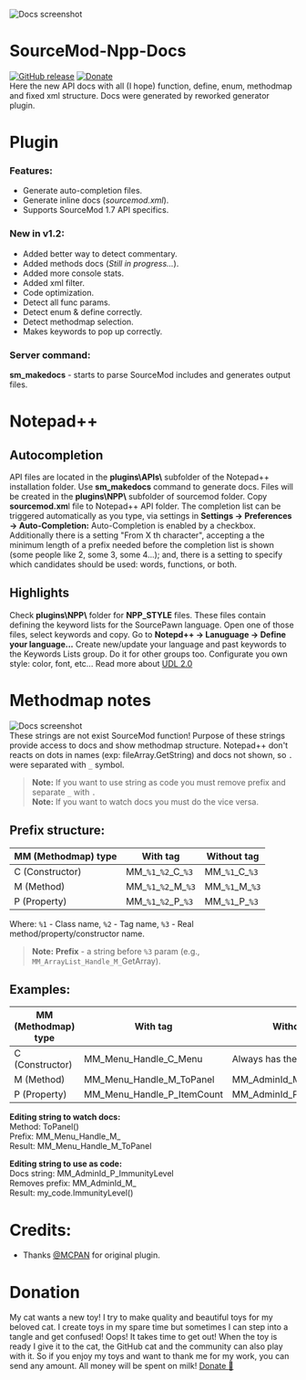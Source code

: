 ![Docs screenshot](https://github.com/raziEiL/SourceMod-Npp-Docs/blob/master/img/docs.png "Inline docs")
# SourceMod-Npp-Docs
[![GitHub release](https://img.shields.io/github/release/raziEiL/SourceMod-Npp-Docs.svg?colorB=97CA00?label=version)](https://github.com/raziEiL/Notes-pp/releases/latest)
[![Donate](https://img.shields.io/badge/Donate-PayPal-green.svg)](https://www.paypal.me/razicat)   
Here the new API docs with all (I hope) function, define, enum, methodmap and fixed xml structure. Docs were generated by reworked generator plugin.

# Plugin

### Features:
 - Generate auto-completion files.
 - Generate inline docs (*sourcemod.xml*).
 - Supports SourceMod 1.7 API specifics.
 
### New in v1.2:
 - Added better way to detect commentary.
 - Added methods docs (*Still in progress...*).
 - Added more console stats.
 - Added xml filter.
 - Code optimization.
 - Detect all func params.
 - Detect enum & define correctly.
 - Detect methodmap selection.
 - Makes keywords to pop up correctly.

 
### Server command:
**sm_makedocs** - starts to parse SourceMod includes and generates output files.

# Notepad++

## Autocompletion
API files are located in the **plugins\APIs\\** subfolder of the Notepad++ installation folder. Use **sm_makedocs** command to generate docs. Files will be created in the **plugins\NPP\\** subfolder of sourcemod folder. Copy **sourcemod.xm**l file to Notepad++ API folder. The completion list can be triggered automatically as you type, via settings in **Settings -> Preferences -> Auto-Completion:** Auto-Completion is enabled by a checkbox. Additionally there is a setting "From X th character", accepting a the minimum length of a prefix needed before the completion list is shown (some people like 2, some 3, some 4...); and, there is a setting to specify which candidates should be used: words, functions, or both.

## Highlights
Check **plugins\NPP\\** folder for **NPP_STYLE** files. These files contain defining the keyword lists for the SourcePawn language. Open one of those files, select keywords and copy. Go to **Notepd++ -> Lanuguage -> Define your language...** Create new/update your language and past keywords to the Keywords Lists group. Do it for other groups too. Configurate you own style: color, font, etc... Read more about [UDL 2.0](https://udl20.weebly.com/index.html)

# Methodmap notes
![Docs screenshot](https://github.com/raziEiL/SourceMod-Npp-Docs/blob/master/img/docs%20list.png "Inline docs: methodmap strings")  
These strings are not exist SourceMod function! Purpose of these strings provide access to docs and show methodmap structure. Notepad++ don't reacts on dots in names (exp: fileArray.GetString) and docs not shown, so `.` were separated with `_` symbol.
>**Note:** If you want to use string as code you must remove prefix and separate `_` with `.`  
>**Note:** If you want to watch docs you must do the vice versa.

## Prefix structure:

| MM (Methodmap) type | With tag | Without tag |
|------| ------ | ------ |
| C (Constructor) | MM_`%1`_`%2`\_C\_`%3` | MM_`%1`\_C_`%3` |
| M (Method) | MM_`%1`_`%2`_M\_`%3` | MM_`%1`\_M_`%3` |
| P (Property) | MM_`%1`_`%2`_P\_`%3` | MM_`%1`_P\_`%3` |

Where: `%1` - Class name, `%2` - Tag name, `%3` - Real method/property/constructor name.
>**Note:** **Prefix** - a string before `%3` param (e.g., `MM_ArrayList_Handle_M_`GetArray).

## Examples:

| MM (Methodmap) type | With tag                   | Without tag                |
|---------------------|----------------------------|----------------------------|
| C (Constructor)     | MM_Menu_Handle_C_Menu      | Always has the tag         |
| M (Method)          | MM_Menu_Handle_M_ToPanel   | MM_AdminId_M_BindIdentity  |
| P (Property)        | MM_Menu_Handle_P_ItemCount | MM_AdminId_P_ImmunityLevel |

**Editing string to watch docs:**  
Method: ToPanel()  
Prefix: MM_Menu_Handle_M_  
Result: MM_Menu_Handle_M_ToPanel

**Editing string to use as code:**  
Docs string: MM_AdminId_P_ImmunityLevel  
Removes prefix: MM_AdminId_M_  
Result: my_code.ImmunityLevel() 

# Credits:
 - Thanks [@MCPAN](https://forums.alliedmods.net/member.php?u=73370) for original plugin.
 
# Donation
My cat wants a new toy! I try to make quality and beautiful toys for my beloved cat. I create toys in my spare time but sometimes I can step into a tangle and get confused! Oops! It takes time to get out! When the toy is ready I give it to the cat, the GitHub cat and the community can also play with it. So if you enjoy my toys and want to thank me for my work, you can send any amount. All money will be spent on milk! [Donate :feet:](https://www.paypal.me/razicat)
